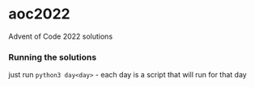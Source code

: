 # aoc2022
Advent of Code 2022 solutions

### Running the solutions
just run `python3 day<day>` - each day is a script that will run for that day